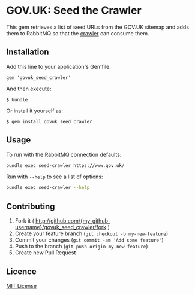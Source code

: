 # GOV.UK: Seed the Crawler

This gem retrieves a list of seed URLs from the GOV.UK sitemap and adds them to RabbitMQ
so that the [crawler](https://github.com/alphagov/govuk_crawler_worker) can consume them.

## Installation

Add this line to your application's Gemfile:

    gem 'govuk_seed_crawler'

And then execute:

    $ bundle

Or install it yourself as:

    $ gem install govuk_seed_crawler

## Usage

To run with the RabbitMQ connection defaults:

```bash
bundle exec seed-crawler https://www.gov.uk/
```

Run with `--help` to see a list of options:

```bash
bundle exec seed-crawler --help
```

## Contributing

1. Fork it ( http://github.com/{my-github-username}/govuk_seed_crawler/fork )
2. Create your feature branch (`git checkout -b my-new-feature`)
3. Commit your changes (`git commit -am 'Add some feature'`)
4. Push to the branch (`git push origin my-new-feature`)
5. Create new Pull Request

## Licence

[MIT License](LICENCE)
